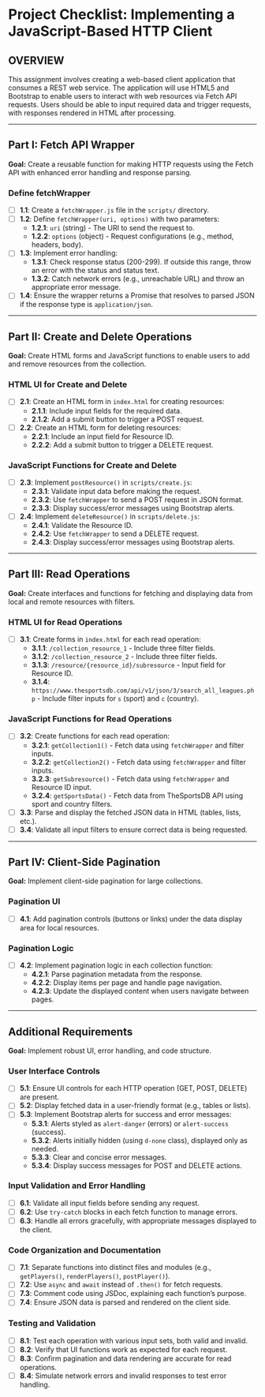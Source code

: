 # Project Checklist: Implementing a JavaScript-Based HTTP Client

## OVERVIEW

This assignment involves creating a web-based client application that consumes a REST web service. The application will use HTML5 and Bootstrap to enable users to interact with web resources via Fetch API requests. Users should be able to input required data and trigger requests, with responses rendered in HTML after processing.

---

## Part I: Fetch API Wrapper

**Goal:** Create a reusable function for making HTTP requests using the Fetch API with enhanced error handling and response parsing.

### Define fetchWrapper

- [ ] **1.1**: Create a `fetchWrapper.js` file in the `scripts/` directory.
- [ ] **1.2**: Define `fetchWrapper(uri, options)` with two parameters:
  - **1.2.1**: `uri` (string) - The URI to send the request to.
  - **1.2.2**: `options` (object) - Request configurations (e.g., method, headers, body).
- [ ] **1.3**: Implement error handling:
  - **1.3.1**: Check response status (200-299). If outside this range, throw an error with the status and status text.
  - **1.3.2**: Catch network errors (e.g., unreachable URL) and throw an appropriate error message.
- [ ] **1.4**: Ensure the wrapper returns a Promise that resolves to parsed JSON if the response type is `application/json`.

---

## Part II: Create and Delete Operations

**Goal:** Create HTML forms and JavaScript functions to enable users to add and remove resources from the collection.

### HTML UI for Create and Delete

- [ ] **2.1**: Create an HTML form in `index.html` for creating resources:
  - **2.1.1**: Include input fields for the required data.
  - **2.1.2**: Add a submit button to trigger a POST request.
- [ ] **2.2**: Create an HTML form for deleting resources:
  - **2.2.1**: Include an input field for Resource ID.
  - **2.2.2**: Add a submit button to trigger a DELETE request.

### JavaScript Functions for Create and Delete

- [ ] **2.3**: Implement `postResource()` in `scripts/create.js`:
  - **2.3.1**: Validate input data before making the request.
  - **2.3.2**: Use `fetchWrapper` to send a POST request in JSON format.
  - **2.3.3**: Display success/error messages using Bootstrap alerts.
- [ ] **2.4**: Implement `deleteResource()` in `scripts/delete.js`:
  - **2.4.1**: Validate the Resource ID.
  - **2.4.2**: Use `fetchWrapper` to send a DELETE request.
  - **2.4.3**: Display success/error messages using Bootstrap alerts.

---

## Part III: Read Operations

**Goal:** Create interfaces and functions for fetching and displaying data from local and remote resources with filters.

### HTML UI for Read Operations

- [ ] **3.1**: Create forms in `index.html` for each read operation:
  - **3.1.1**: `/collection_resource_1` - Include three filter fields.
  - **3.1.2**: `/collection_resource_2` - Include three filter fields.
  - **3.1.3**: `/resource/{resource_id}/subresource` - Input field for Resource ID.
  - **3.1.4**: `https://www.thesportsdb.com/api/v1/json/3/search_all_leagues.php` - Include filter inputs for `s` (sport) and `c` (country).

### JavaScript Functions for Read Operations

- [ ] **3.2**: Create functions for each read operation:
  - **3.2.1**: `getCollection1()` - Fetch data using `fetchWrapper` and filter inputs.
  - **3.2.2**: `getCollection2()` - Fetch data using `fetchWrapper` and filter inputs.
  - **3.2.3**: `getSubresource()` - Fetch data using `fetchWrapper` and Resource ID input.
  - **3.2.4**: `getSportsData()` - Fetch data from TheSportsDB API using sport and country filters.
- [ ] **3.3**: Parse and display the fetched JSON data in HTML (tables, lists, etc.).
- [ ] **3.4**: Validate all input filters to ensure correct data is being requested.

---

## Part IV: Client-Side Pagination

**Goal:** Implement client-side pagination for large collections.

### Pagination UI

- [ ] **4.1**: Add pagination controls (buttons or links) under the data display area for local resources.

### Pagination Logic

- [ ] **4.2**: Implement pagination logic in each collection function:
  - **4.2.1**: Parse pagination metadata from the response.
  - **4.2.2**: Display items per page and handle page navigation.
  - **4.2.3**: Update the displayed content when users navigate between pages.

---

## Additional Requirements

**Goal:** Implement robust UI, error handling, and code structure.

### User Interface Controls

- [ ] **5.1**: Ensure UI controls for each HTTP operation (GET, POST, DELETE) are present.
- [ ] **5.2**: Display fetched data in a user-friendly format (e.g., tables or lists).
- [ ] **5.3**: Implement Bootstrap alerts for success and error messages:
  - **5.3.1**: Alerts styled as `alert-danger` (errors) or `alert-success` (success).
  - **5.3.2**: Alerts initially hidden (using `d-none` class), displayed only as needed.
  - **5.3.3**: Clear and concise error messages.
  - **5.3.4**: Display success messages for POST and DELETE actions.

### Input Validation and Error Handling

- [ ] **6.1**: Validate all input fields before sending any request.
- [ ] **6.2**: Use `try-catch` blocks in each fetch function to manage errors.
- [ ] **6.3**: Handle all errors gracefully, with appropriate messages displayed to the client.

### Code Organization and Documentation

- [ ] **7.1**: Separate functions into distinct files and modules (e.g., `getPlayers()`, `renderPlayers()`, `postPlayer()`).
- [ ] **7.2**: Use `async` and `await` instead of `.then()` for fetch requests.
- [ ] **7.3**: Comment code using JSDoc, explaining each function’s purpose.
- [ ] **7.4**: Ensure JSON data is parsed and rendered on the client side.

### Testing and Validation

- [ ] **8.1**: Test each operation with various input sets, both valid and invalid.
- [ ] **8.2**: Verify that UI functions work as expected for each request.
- [ ] **8.3**: Confirm pagination and data rendering are accurate for read operations.
- [ ] **8.4**: Simulate network errors and invalid responses to test error handling.
